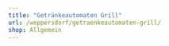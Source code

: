 ```yaml
---
title: "Getränkeautomaten Grill"
url: /weppersdorf/getraenkeautomaten-grill/
shop: Allgemein
---
```

